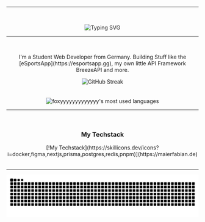 
---

<br>
<div align="center">
  
<img src="https://readme-typing-svg.demolab.com?font=Open+Sans&weight=800&size=29&pause=1000&color=FF7700&center=true&vCenter=true&random=true&width=700&height=75&lines=Welcome+on+my+Github%F0%9F%91%8B;I'm+Fabian+Student+%26+Webdeveloper;I+would+be+happy+if+you+check+out+my+Portfolio" alt="Typing SVG" /><a href="https://maierfabian.de"></a>
  
---
</div>
<br>

<p align="center">I'm a Student Web Developer from Germany. Building Stuff like the [eSportsApp](https://esportsapp.gg), my own little API Framework BreezeAPI and more.</p>


<div align="center">
  <img src="https://streak-stats.demolab.com?user=foxyyyyyyyyyyyyy&theme=highcontrast&hide_border=true&date_format=j%20M%5B%20Y%5D&mode=weekly&background=00000000" alt="GitHub Streak" /></a>
</div>
<br><br>

<div align="center">
<img alt="foxyyyyyyyyyyyyy's most used languages" src="https://githubstats.maierfabian.de/api/top-langs?username=foxyyyyyyyyyyyyy&theme=gruvbox&bg_color=00000000&show_icons=true&hide_border=true&layout=compact&card_width=350" /> 
  
</div>




---

<br>

<div align="center">
  <h3>My Techstack</h3>
[!My Techstack](https://skillicons.dev/icons?i=docker,figma,nextjs,prisma,postgres,redis,pnpm)](https://maierfabian.de)
</div>
 
<br>

---

<div align="center">
  

<img src="https://raw.githubusercontent.com/foxyyyyyyyyyyyyy/foxyyyyyyyyyyyyy/output/snake.svg" alt="Snake animation" />
<br>


</div>

